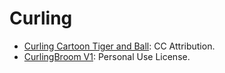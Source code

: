 # Curling

- [Curling Cartoon Tiger and Ball](https://sketchfab.com/3d-models/curling-cartoon-tiger-and-ball-382f4534a1c24b4dacd011378a2a6359): CC Attribution.
- [CurlingBroom V1](https://free3d.com/3d-model/curlingbroom-v1--872352.html): Personal Use License.
